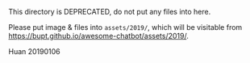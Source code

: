 This directory is DEPRECATED, do not put any files into here.

Please put image & files into `assets/2019/`, which will be visitable from <https://bupt.github.io/awesome-chatbot/assets/2019/>.

Huan 20190106
